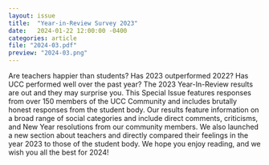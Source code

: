 ```yaml
---
layout: issue
title:  "Year-in-Review Survey 2023"
date:   2024-01-22 12:00:00 -0400
categories: article
file: "2024-03.pdf"
preview: "2024-03.png"
---
```


Are teachers happier than students? Has 2023 outperformed 2022? Has UCC performed well over the past year? The 2023 Year-In-Review results are out and they may surprise you. This Special Issue features responses from over 150 members of the UCC Community and includes brutally honest responses from the student body. Our results feature information on a broad range of social categories and include direct comments, criticisms, and New Year resolutions from our community members. We also launched a new section about teachers and directly compared their feelings in the year 2023 to those of the student body. We hope you enjoy reading, and we wish you all the best for 2024!
